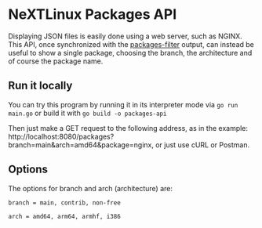 # NeXTLinux Packages API

Displaying JSON files is easily done using a web server, such as NGINX. This API, once synchronized with the [packages-filter](https://github.com/nextlinux/packages-filter) output, 
can instead be useful to show a single package, choosing the branch, the architecture and of course the package name.

## Run it locally

You can try this program by running it in its interpreter mode via `go run main.go` or build it with `go build -o packages-api`

Then just make a GET request to the following address, as in the example: http://localhost:8080/packages?branch=main&arch=amd64&package=nginx, or just use cURL or Postman.

## Options 

The options for branch and arch (architecture) are:

`branch = main, contrib, non-free`

`arch = amd64, arm64, armhf, i386`
